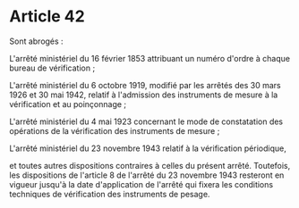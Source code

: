# Article 42

Sont abrogés :

L'arrêté ministériel du 16 février 1853 attribuant un numéro d'ordre à chaque bureau de vérification ;

L'arrêté ministériel du 6 octobre 1919, modifié par les arrêtés des 30 mars 1926 et 30 mai 1942, relatif à l'admission des instruments de mesure à la vérification et au poinçonnage ;

L'arrêté ministériel du 4 mai 1923 concernant le mode de constatation des opérations de la vérification des instruments de mesure ;

L'arrêté ministériel du 23 novembre 1943 relatif à la vérification périodique,

et toutes autres dispositions contraires à celles du présent arrêté.    Toutefois, les dispositions de l'article 8 de l'arrêté du 23 novembre 1943 resteront en vigueur jusqu'à la date d'application de l'arrêté qui fixera les conditions techniques de vérification des instruments de pesage.
